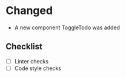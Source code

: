 <!--
  Use at least one of the following groups and describe your changes:
    Added, Changed, Removed, Deprecated, Fixed
-->
<!-- Example: -->

# Changed
- A new component ToggleTodo was added

<!-- END_CHANGELOG -->

## Checklist

- [ ] Linter checks
- [ ] Code style checks
